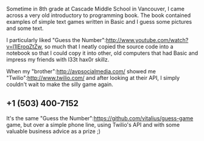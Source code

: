 Sometime in 8th grade at Cascade Middle School in Vancouver, I came across a very old introductory to programming book. The book contained examples of simple text games written in Basic and I guess some pictures and some text.

I particularly liked "Guess the Number":http://www.youtube.com/watch?v=l1lEroqZtZw, so much that I neatly copied the source code into a notebook so that I could copy it into other, old computers that had Basic and impress my friends with l33t hax0r skillz.

When my "brother":http://avpsocialmedia.com/ showed me "Twilio":http://www.twilio.com/ and after looking at their API, I simply couldn't wait to make the silly game again.

## +1 (503) 400-7152

It's the same "Guess the Number":https://github.com/vitalius/guess-game game, but over a simple phone line, using Twilio's API and with some valuable business advice as a prize ;)

